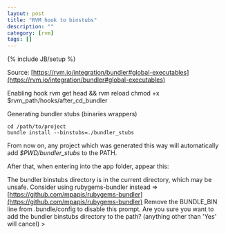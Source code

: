 ```yaml
---
layout: post
title: "RVM hook to binstubs"
description: ""
category: [rvm]
tags: []
---
```

{% include JB/setup %}

Source: [https://rvm.io/integration/bundler#global-executables](https://rvm.io/integration/bundler#global-executables)

Enabling hook
    rvm get head && rvm reload
    chmod +x $rvm_path/hooks/after_cd_bundler

Generating bundler stubs (binaries wrappers)

    cd /path/to/project
    bundle install --binstubs=./bundler_stubs

From now on, any project which was generated this way will automatically add *$PWD/bundler_stubs* to the PATH.


After that, when entering into the app folder, appear this:

  The bundler binstubs directory is in the current directory, which may be unsafe.
  Consider using rubygems-bundler instead => [https://github.com/mpapis/rubygems-bundler](https://github.com/mpapis/rubygems-bundler)
  Remove the BUNDLE_BIN line from .bundle/config to disable this prompt.
  Are you sure you want to add the bundler binstubs directory to the path?
  (anything other than 'Yes' will cancel) > 
